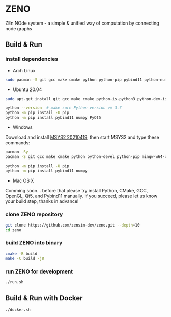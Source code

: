# ZENO

ZEn NOde system - a simple & unified way of computation by connecting node graphs


## Build & Run

### install dependencies

- Arch Linux
```bash
sudo pacman -S git gcc make cmake python python-pip pybind11 python-numpy python-pyqt5 qt5-base libglvnd mesa
```

- Ubuntu 20.04
```bash
sudo apt-get install git gcc make cmake python-is-python3 python-dev-is-python3 python-pip-whl libqt5core5a qt5dxcb-plugin libglvnd-dev libglapi-mesa libosmesa6

python --version  # make sure Python version >= 3.7
python -m pip install -U pip
python -m pip install pybind11 numpy PyQt5
```

- Windows

Download and install [MSYS2 20210419](https://repo.msys2.org/distrib/x86_64/msys2-x86_64-20210419.exe), then start MSYS2 and type these commands:

```bash
pacman -Sy
pacman -S git gcc make cmake python python-devel python-pip mingw-w64-x86_64-mesa mingw-w64-x86_64-qt5 mingw-w64-x86_64-python-pyqt5

python -m pip install -U pip
python -m pip install pybind11 numpy
```


- Mac OS X

Comming soon... before that please try install Python, CMake, GCC, OpenGL, Qt5, and Pybind11 manually. If you succeed, please let us know your build step, thanks in advance!


### clone ZENO repository
```bash
git clone https://github.com/zensim-dev/zeno.git --depth=10
cd zeno
```


### build ZENO into binary
```bash
cmake -B build
make -C build -j8
```


### run ZENO for development
```bash
./run.sh
```


## Build & Run with Docker
```bash
./docker.sh
```
